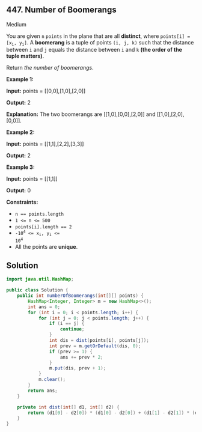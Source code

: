 ## 447\. Number of Boomerangs

Medium

You are given `n` `points` in the plane that are all **distinct**, where <code>points[i] = [x<sub>i</sub>, y<sub>i</sub>]</code>. A **boomerang** is a tuple of points `(i, j, k)` such that the distance between `i` and `j` equals the distance between `i` and `k` **(the order of the tuple matters)**.

Return _the number of boomerangs_.

**Example 1:**

**Input:** points = \[\[0,0],[1,0],[2,0]]

**Output:** 2

**Explanation:** The two boomerangs are [[1,0],[0,0],[2,0]] and [[1,0],[2,0],[0,0]]. 

**Example 2:**

**Input:** points = \[\[1,1],[2,2],[3,3]]

**Output:** 2 

**Example 3:**

**Input:** points = \[\[1,1]]

**Output:** 0 

**Constraints:**

*   `n == points.length`
*   `1 <= n <= 500`
*   `points[i].length == 2`
*   <code>-10<sup>4</sup> <= x<sub>i</sub>, y<sub>i</sub> <= 10<sup>4</sup></code>
*   All the points are **unique**.

## Solution

```java
import java.util.HashMap;

public class Solution {
    public int numberOfBoomerangs(int[][] points) {
        HashMap<Integer, Integer> m = new HashMap<>();
        int ans = 0;
        for (int i = 0; i < points.length; i++) {
            for (int j = 0; j < points.length; j++) {
                if (i == j) {
                    continue;
                }
                int dis = dist(points[i], points[j]);
                int prev = m.getOrDefault(dis, 0);
                if (prev >= 1) {
                    ans += prev * 2;
                }
                m.put(dis, prev + 1);
            }
            m.clear();
        }
        return ans;
    }

    private int dist(int[] d1, int[] d2) {
        return (d1[0] - d2[0]) * (d1[0] - d2[0]) + (d1[1] - d2[1]) * (d1[1] - d2[1]);
    }
}
```